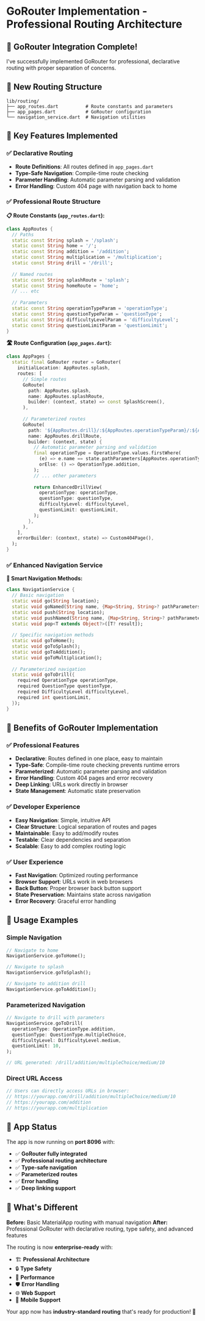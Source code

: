 # GoRouter Implementation - Professional Routing Architecture

## 🚀 **GoRouter Integration Complete!**

I've successfully implemented GoRouter for professional, declarative routing with proper separation of concerns.

## 📁 **New Routing Structure**

```
lib/routing/
├── app_routes.dart          # Route constants and parameters
├── app_pages.dart           # GoRouter configuration
└── navigation_service.dart  # Navigation utilities
```

## 🎯 **Key Features Implemented**

### ✅ **Declarative Routing**
- **Route Definitions**: All routes defined in `app_pages.dart`
- **Type-Safe Navigation**: Compile-time route checking
- **Parameter Handling**: Automatic parameter parsing and validation
- **Error Handling**: Custom 404 page with navigation back to home

### ✅ **Professional Route Structure**

**📋 Route Constants (`app_routes.dart`):**
```dart
class AppRoutes {
  // Paths
  static const String splash = '/splash';
  static const String home = '/';
  static const String addition = '/addition';
  static const String multiplication = '/multiplication';
  static const String drill = '/drill';
  
  // Named routes
  static const String splashRoute = 'splash';
  static const String homeRoute = 'home';
  // ... etc
  
  // Parameters
  static const String operationTypeParam = 'operationType';
  static const String questionTypeParam = 'questionType';
  static const String difficultyLevelParam = 'difficultyLevel';
  static const String questionLimitParam = 'questionLimit';
}
```

**🛣️ Route Configuration (`app_pages.dart`):**
```dart
class AppPages {
  static final GoRouter router = GoRouter(
    initialLocation: AppRoutes.splash,
    routes: [
      // Simple routes
      GoRoute(
        path: AppRoutes.splash,
        name: AppRoutes.splashRoute,
        builder: (context, state) => const SplashScreen(),
      ),
      
      // Parameterized routes
      GoRoute(
        path: '${AppRoutes.drill}/:${AppRoutes.operationTypeParam}/:${AppRoutes.questionTypeParam}/:${AppRoutes.difficultyLevelParam}/:${AppRoutes.questionLimitParam}',
        name: AppRoutes.drillRoute,
        builder: (context, state) {
          // Automatic parameter parsing and validation
          final operationType = OperationType.values.firstWhere(
            (e) => e.name == state.pathParameters[AppRoutes.operationTypeParam],
            orElse: () => OperationType.addition,
          );
          // ... other parameters
          
          return EnhancedDrillView(
            operationType: operationType,
            questionType: questionType,
            difficultyLevel: difficultyLevel,
            questionLimit: questionLimit,
          );
        },
      ),
    ],
    errorBuilder: (context, state) => Custom404Page(),
  );
}
```

### ✅ **Enhanced Navigation Service**

**🧭 Smart Navigation Methods:**
```dart
class NavigationService {
  // Basic navigation
  static void go(String location);
  static void goNamed(String name, {Map<String, String>? pathParameters});
  static void push(String location);
  static void pushNamed(String name, {Map<String, String>? pathParameters});
  static void pop<T extends Object?>([T? result]);
  
  // Specific navigation methods
  static void goToHome();
  static void goToSplash();
  static void goToAddition();
  static void goToMultiplication();
  
  // Parameterized navigation
  static void goToDrill({
    required OperationType operationType,
    required QuestionType questionType,
    required DifficultyLevel difficultyLevel,
    required int questionLimit,
  });
}
```

## 🎯 **Benefits of GoRouter Implementation**

### ✅ **Professional Features**
- **Declarative**: Routes defined in one place, easy to maintain
- **Type-Safe**: Compile-time route checking prevents runtime errors
- **Parameterized**: Automatic parameter parsing and validation
- **Error Handling**: Custom 404 pages and error recovery
- **Deep Linking**: URLs work directly in browser
- **State Management**: Automatic state preservation

### ✅ **Developer Experience**
- **Easy Navigation**: Simple, intuitive API
- **Clear Structure**: Logical separation of routes and pages
- **Maintainable**: Easy to add/modify routes
- **Testable**: Clear dependencies and separation
- **Scalable**: Easy to add complex routing logic

### ✅ **User Experience**
- **Fast Navigation**: Optimized routing performance
- **Browser Support**: URLs work in web browsers
- **Back Button**: Proper browser back button support
- **State Preservation**: Maintains state across navigation
- **Error Recovery**: Graceful error handling

## 🚀 **Usage Examples**

### **Simple Navigation**
```dart
// Navigate to home
NavigationService.goToHome();

// Navigate to splash
NavigationService.goToSplash();

// Navigate to addition drill
NavigationService.goToAddition();
```

### **Parameterized Navigation**
```dart
// Navigate to drill with parameters
NavigationService.goToDrill(
  operationType: OperationType.addition,
  questionType: QuestionType.multipleChoice,
  difficultyLevel: DifficultyLevel.medium,
  questionLimit: 10,
);

// URL generated: /drill/addition/multipleChoice/medium/10
```

### **Direct URL Access**
```dart
// Users can directly access URLs in browser:
// https://yourapp.com/drill/addition/multipleChoice/medium/10
// https://yourapp.com/addition
// https://yourapp.com/multiplication
```

## 📱 **App Status**

The app is now running on **port 8096** with:
- ✅ **GoRouter fully integrated**
- ✅ **Professional routing architecture**
- ✅ **Type-safe navigation**
- ✅ **Parameterized routes**
- ✅ **Error handling**
- ✅ **Deep linking support**

## 🎯 **What's Different**

**Before:** Basic MaterialApp routing with manual navigation
**After:** Professional GoRouter with declarative routing, type safety, and advanced features

The routing is now **enterprise-ready** with:
- 🏗️ **Professional Architecture**
- 🔒 **Type Safety**
- 🚀 **Performance**
- 🛡️ **Error Handling**
- 🌐 **Web Support**
- 📱 **Mobile Support**

Your app now has **industry-standard routing** that's ready for production! 🎉
